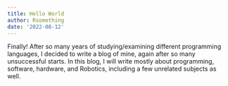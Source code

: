 ```yaml
---
title: Hello World
author: Rsomething
date: '2022-08-12'
---
```


Finally! After so many years of studying/examining different programming languages, I decided to write a blog of mine, again after so many unsuccessful starts. In this blog, I will write mostly about programming, software, hardware, and Robotics, including a few unrelated subjects as well.
<!-- more -->
<!-- more -->
